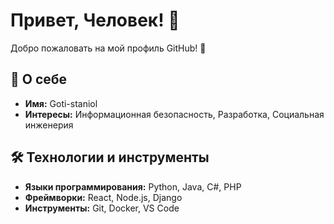 <h1>Привет, Человек! 👋</h1>

<p>Добро пожаловать на мой профиль GitHub! 🚀</p>

<h2>🌟 О себе</h2>
<ul>
  <li><strong>Имя:</strong> Goti-staniol</li>
  <li><strong>Интересы:</strong> Информационная безопасность, Разработка, Социальная инженерия</li>
</ul>

<h2>🛠️ Технологии и инструменты</h2>
<ul>
  <li><strong>Языки программирования:</strong> Python, Java, C#, PHP</li>
  <li><strong>Фреймворки:</strong> React, Node.js, Django</li>
  <li><strong>Инструменты:</strong> Git, Docker, VS Code</li>
</ul>
